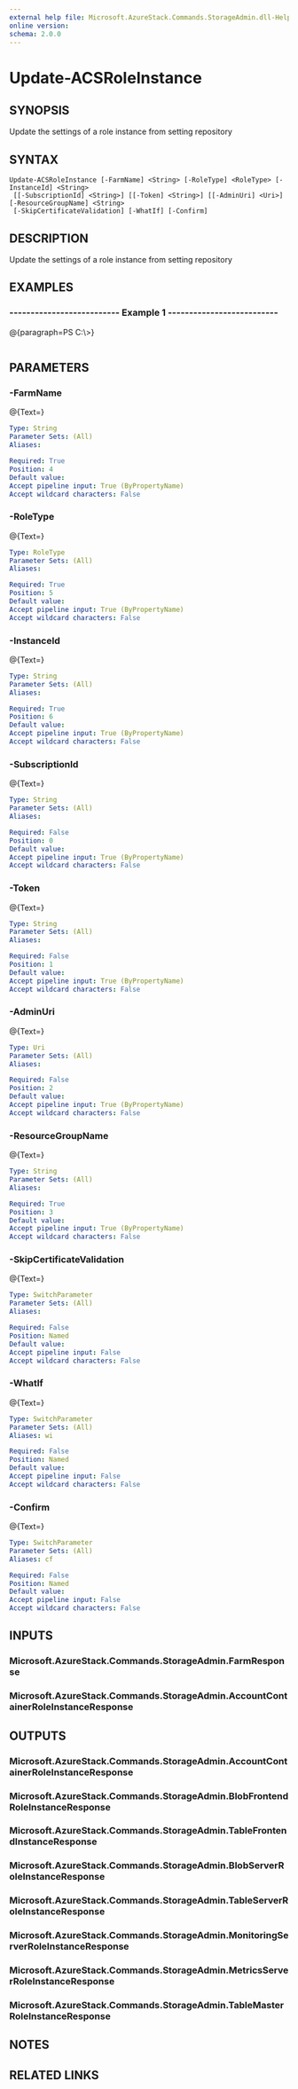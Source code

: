 ```yaml
---
external help file: Microsoft.AzureStack.Commands.StorageAdmin.dll-Help.xml
online version: 
schema: 2.0.0
---
```


# Update-ACSRoleInstance
## SYNOPSIS
Update the settings of a role instance from setting repository

## SYNTAX

```
Update-ACSRoleInstance [-FarmName] <String> [-RoleType] <RoleType> [-InstanceId] <String>
 [[-SubscriptionId] <String>] [[-Token] <String>] [[-AdminUri] <Uri>] [-ResourceGroupName] <String>
 [-SkipCertificateValidation] [-WhatIf] [-Confirm]
```

## DESCRIPTION
Update the settings of a role instance from setting repository

## EXAMPLES

### --------------------------  Example 1  --------------------------
@{paragraph=PS C:\\\>}

```

```

## PARAMETERS

### -FarmName
@{Text=}

```yaml
Type: String
Parameter Sets: (All)
Aliases: 

Required: True
Position: 4
Default value: 
Accept pipeline input: True (ByPropertyName)
Accept wildcard characters: False
```

### -RoleType
@{Text=}

```yaml
Type: RoleType
Parameter Sets: (All)
Aliases: 

Required: True
Position: 5
Default value: 
Accept pipeline input: True (ByPropertyName)
Accept wildcard characters: False
```

### -InstanceId
@{Text=}

```yaml
Type: String
Parameter Sets: (All)
Aliases: 

Required: True
Position: 6
Default value: 
Accept pipeline input: True (ByPropertyName)
Accept wildcard characters: False
```

### -SubscriptionId
@{Text=}

```yaml
Type: String
Parameter Sets: (All)
Aliases: 

Required: False
Position: 0
Default value: 
Accept pipeline input: True (ByPropertyName)
Accept wildcard characters: False
```

### -Token
@{Text=}

```yaml
Type: String
Parameter Sets: (All)
Aliases: 

Required: False
Position: 1
Default value: 
Accept pipeline input: True (ByPropertyName)
Accept wildcard characters: False
```

### -AdminUri
@{Text=}

```yaml
Type: Uri
Parameter Sets: (All)
Aliases: 

Required: False
Position: 2
Default value: 
Accept pipeline input: True (ByPropertyName)
Accept wildcard characters: False
```

### -ResourceGroupName
@{Text=}

```yaml
Type: String
Parameter Sets: (All)
Aliases: 

Required: True
Position: 3
Default value: 
Accept pipeline input: True (ByPropertyName)
Accept wildcard characters: False
```

### -SkipCertificateValidation
@{Text=}

```yaml
Type: SwitchParameter
Parameter Sets: (All)
Aliases: 

Required: False
Position: Named
Default value: 
Accept pipeline input: False
Accept wildcard characters: False
```

### -WhatIf
@{Text=}

```yaml
Type: SwitchParameter
Parameter Sets: (All)
Aliases: wi

Required: False
Position: Named
Default value: 
Accept pipeline input: False
Accept wildcard characters: False
```

### -Confirm
@{Text=}

```yaml
Type: SwitchParameter
Parameter Sets: (All)
Aliases: cf

Required: False
Position: Named
Default value: 
Accept pipeline input: False
Accept wildcard characters: False
```

## INPUTS

### Microsoft.AzureStack.Commands.StorageAdmin.FarmResponse

### Microsoft.AzureStack.Commands.StorageAdmin.AccountContainerRoleInstanceResponse

## OUTPUTS

### Microsoft.AzureStack.Commands.StorageAdmin.AccountContainerRoleInstanceResponse

### Microsoft.AzureStack.Commands.StorageAdmin.BlobFrontendRoleInstanceResponse

### Microsoft.AzureStack.Commands.StorageAdmin.TableFrontendInstanceResponse

### Microsoft.AzureStack.Commands.StorageAdmin.BlobServerRoleInstanceResponse

### Microsoft.AzureStack.Commands.StorageAdmin.TableServerRoleInstanceResponse

### Microsoft.AzureStack.Commands.StorageAdmin.MonitoringServerRoleInstanceResponse

### Microsoft.AzureStack.Commands.StorageAdmin.MetricsServerRoleInstanceResponse

### Microsoft.AzureStack.Commands.StorageAdmin.TableMasterRoleInstanceResponse

## NOTES

## RELATED LINKS

